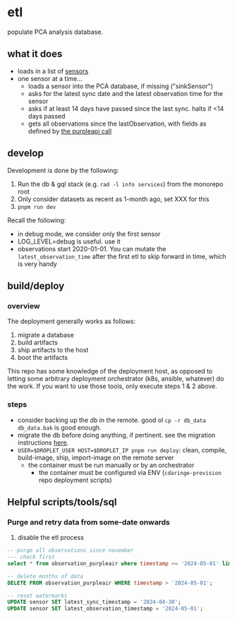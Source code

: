 # etl

populate PCA analysis database.

## what it does

- loads in a list of [sensors](./src/sensors.ts)
- one sensor at a time...
  - loads a sensor into the PCA database, if missing ("sinkSensor")
  - asks for the latest sync date and the latest observation time for the sensor
  - asks if at least 14 days have passed since the last sync. halts if <14 days passed
  - gets all observations since the lastObservation, with fields as defined by [the purpleapi call](./src/purpleair/source/purpleapi.ts)

## develop

Development is done by the following:

1. Run the db & gql stack (e.g. `rad -l info services`) from the monorepo root
2. Only consider datasets as recent as 1-month ago, set XXX for this
3. `pnpm run dev`

Recall the following:

- in debug mode, we consider only the first sensor
- LOG_LEVEL=debug is useful. use it
- observations start 2020-01-01. You can mutate the `latest_observation_time` after the first etl to skip forward in time, which is very handy

## build/deploy

### overview

The deployment generally works as follows:

1. migrate a database
2. build artifacts
3. ship artifacts to the host
4. boot the artifacts

This repo has some knowledge of the deployment host, as opposed to letting
some arbitrary deployment orchestrator (k8s, ansible, whatever) do the work.
If you want to use those tools, only execute steps 1 & 2 above.

### steps

- consider backing up the db in the remote. good ol `cp -r db_data db_data.bak` is good enough.
- migrate the db before doing anything, if pertinent. see the migration instructions [here](../../pca_db_hasura/readme.md).
- `USER=$DROPLET_USER HOST=$DROPLET_IP pnpm run deploy`: clean, compile, build-image, ship, import-image on the remote server
  - the container must be run manually or by an orchestrator
    - the container must be configured via ENV (`cdaringe-provision` repo deployment scripts)

## Helpful scripts/tools/sql

### Purge and retry data from some-date onwards

1. disable the etl process

```sql
-- purge all observations since november
--- check first
select * from observation_purpleair where timestamp >= '2024-05-01' limit 50;

-- delete months of data
DELETE FROM observation_purpleair WHERE timestamp > '2024-05-01';

-- reset watermarks
UPDATE sensor SET latest_sync_timestamp = '2024-04-30';
UPDATE sensor SET latest_observation_timestamp = '2024-05-01';
```
